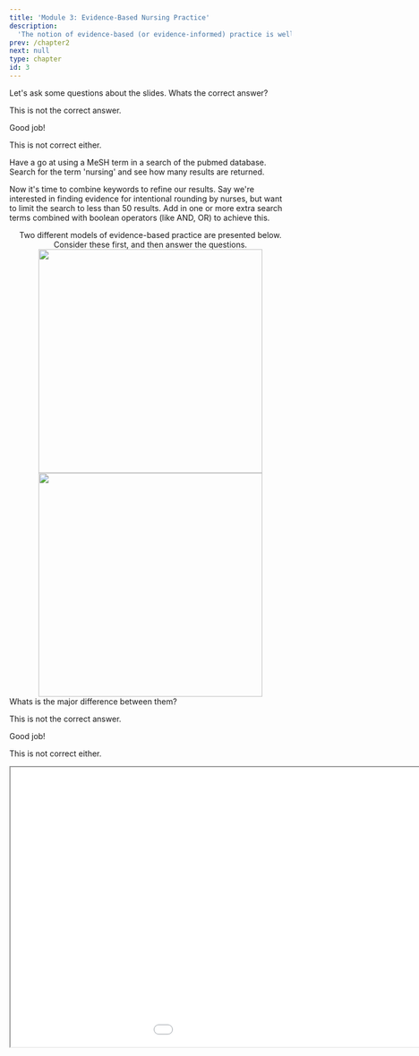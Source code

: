 ```yaml
---
title: 'Module 3: Evidence-Based Nursing Practice'
description:
  'The notion of evidence-based (or evidence-informed) practice is well-established in nursing and in the health sciences in general. In Module 1 we will examine the evolution of the evidence-based practice (EBP) movement, and different models for conceptualizing EBP. We will discuss both the purported benefits and the criticisms of the EBP movement in healthcare.'
prev: /chapter2
next: null
type: chapter
id: 3
---
```


<exercise id="1" title="Introduction" type="slides">


</exercise>

<exercise id="2" title="Getting Started">

Let's ask some questions about the slides. Whats the correct answer?

<choice>
<opt text="Answer one">

This is not the correct answer.

</opt>

<opt text="Answer two" correct="true">

Good job!

</opt>

<opt text="Answer three">

This is not correct either.

</opt>
</choice>

</exercise>

<exercise id="3" title="First search">

Have a go at using a MeSH term in a search of the pubmed database. Search for the term 'nursing' and see how many results are returned. 


</exercise>
<exercise id="4" title="Refining a search">

Now it's time to combine keywords to refine our results. Say we're interested in finding evidence for intentional rounding by nurses, but want to limit the search to less than 50 results. Add in one or more extra search terms combined with boolean operators (like AND, OR) to achieve this.


</exercise>

<exercise id="5" title="Joanna Briggs Institute Model for Evidence-based Health Care" type="slides">

</exercise>

<exercise id="6" title="Spot the difference" type="slides">
<div><center>Two different models of evidence-based practice are presented below. Consider these first, and then answer the questions.</center></div>
<div><center><img height="400px" width="400px" src="JBI.png">
<img height="400px" width="400px" src="JBI.png"></center></div>
</exercise>

<exercise id="7" title="Iframe">
Whats is the major difference between them?
<choice>
<opt text="Answer one">

This is not the correct answer.

</opt>

<opt text="Answer two" correct="true">

Good job!

</opt>

<opt text="Answer three">

This is not correct either.

</opt>
</choice>
</section>
</exercise>

<exercise id="8" title="Iframe" type="slides">
<iframe src="dobrow.pdf" height="500px" width="1200px"</iframe>
</exercise>
